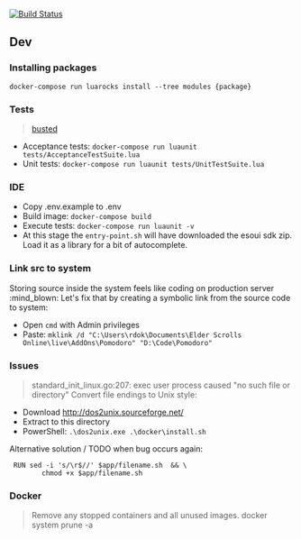 [![Build Status](https://travis-ci.org/rdok/eso-pomodoro.svg?branch=master)](https://travis-ci.org/rdok/eso-pomodoro)

## Dev

### Installing packages
`docker-compose run luarocks install --tree modules {package}`

### Tests
> [busted](http://olivinelabs.com/busted/)
- Acceptance tests: `docker-compose run luaunit tests/AcceptanceTestSuite.lua`
- Unit tests: `docker-compose run luaunit tests/UnitTestSuite.lua`


### IDE
- Copy .env.example to .env
- Build image: `docker-compose build`
- Execute tests: `docker-compose run luaunit -v`
- At this stage the `entry-point.sh` will have downloaded the esoui sdk zip. Load it as a library for a bit of autocomplete.


### Link src to system
Storing source inside the system feels like coding on production server :mind_blown: Let's fix that by creating a symbolic link from the source code to system:
- Open `cmd` with Admin privileges
- Paste: `mklink /d "C:\Users\rdok\Documents\Elder Scrolls Online\live\AddOns\Pomodoro" "D:\Code\Pomodoro"`

### Issues
> standard_init_linux.go:207: exec user process caused "no such file or directory"
Convert file endings to Unix style: 
- Download http://dos2unix.sourceforge.net/
- Extract to this directory
- PowerShell:  `.\dos2unix.exe .\docker\install.sh`

Alternative solution / TODO when bug occurs again:
```
 RUN sed -i 's/\r$//' $app/filename.sh  && \  
        chmod +x $app/filename.sh
```

 
### Docker
> Remove any stopped containers and all unused images.
docker system prune -a
  

